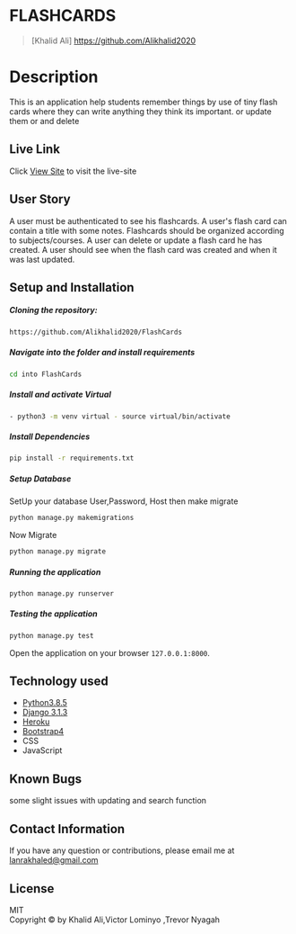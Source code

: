 # FLASHCARDS

>[Khalid Ali] https://github.com/Alikhalid2020
  
# Description  

This is an application help students remember things by use of  tiny flash cards where they can write anything they think its important. or update them or and delete

##  Live Link  
 Click [View Site]()  to visit the live-site
  
## User Story  
  
A user must be authenticated to see his flashcards.
A user's flash card can contain a title with some notes.
Flashcards should be organized according to subjects/courses.
A user can delete or update a flash card he has created.
A user should see when the flash card was created and when it was last updated.
  
## Setup and Installation  
 
##### Cloning the repository:  
 ```bash 
 https://github.com/Alikhalid2020/FlashCards
```
##### Navigate into the folder and install requirements  
 ```bash 
cd into FlashCards
```
##### Install and activate Virtual  
 ```bash 
- python3 -m venv virtual - source virtual/bin/activate  
```  
##### Install Dependencies  
 ```bash 
 pip install -r requirements.txt 
```  
 ##### Setup Database  
  SetUp your database User,Password, Host then make migrate  
 ```bash 
python manage.py makemigrations
 ``` 
 Now Migrate  
 ```bash 
 python manage.py migrate 
```

##### Running the application  
 ```bash 
 python manage.py runserver 
```
##### Testing the application  
 ```bash 
 python manage.py test 
```
Open the application on your browser `127.0.0.1:8000`.  
  
  
## Technology used  
  
* [Python3.8.5](https://www.python.org/)  
* [Django 3.1.3](https://docs.djangoproject.com/en/2.2/)  
* [Heroku](https://heroku.com)  
* [Bootstrap4](https://getbootstrap.com/)
* CSS
* JavaScript 
  
  
## Known Bugs  
some slight issues with updating and search function
## Contact Information   
If you have any question or contributions, please email me at lanrakhaled@gmail.com
  
## License 

MIT <br>
Copyright © by Khalid Ali,Victor Lominyo ,Trevor Nyagah